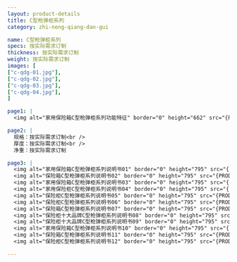 ```yaml
---
layout: product-details
title: C型枪弹柜系列
category: zhi-neng-qiang-dan-gui

name: C型枪弹柜系列
specs: 按实际需求订制
thickness: 按实际需求订制
weight: 按实际需求订制
images: [
["c-qdg-01.jpg"],
["c-qdg-02.jpg"],
["c-qdg-03.jpg"],
["c-qdg-04.jpg"],
]

page1: |
  <img alt="家用保险箱C型枪弹柜系列功能特征" border="0" height="662" src="{PRODUCT_IMAGES}products/c-qdg-gn.jpg" width="538" />

page2: |
  规格：按实际需求订制<br />
  厚度：按实际需求订制<br />
  净重：按实际需求订制

page3: |
  <img alt="家用保险箱C型枪弹柜系列说明书01" border="0" height="795" src="{PRODUCT_IMAGES}products/fg-sm01.jpg" width="538" /><br />
  <img alt="保险箱C型枪弹柜系列说明书02" border="0" height="795" src="{PRODUCT_IMAGES}products/fg-sm02.jpg" width="538" /><br />
  <img alt="家用保险箱C型枪弹柜系列说明书03" border="0" height="795" src="{PRODUCT_IMAGES}products/fg-sm03.jpg" width="538" /><br />
  <img alt="家用保险柜C型枪弹柜系列说明书04" border="0" height="795" src="{PRODUCT_IMAGES}products/fg-sm04.jpg" width="538" /><br />
  <img alt="保险柜C型枪弹柜系列说明书05" border="0" height="795" src="{PRODUCT_IMAGES}products/fg-sm05.jpg" width="538" /><br />
  <img alt="保险柜C型枪弹柜系列说明书06" border="0" height="795" src="{PRODUCT_IMAGES}products/fg-sm06.jpg" width="538" /><br />
  <img alt="保险箱C型枪弹柜系列说明书07" border="0" height="795" src="{PRODUCT_IMAGES}products/fg-sm07.jpg" width="538" /><br />
  <img alt="保险柜十大品牌C型枪弹柜系列说明书08" border="0" height="795" src="{PRODUCT_IMAGES}products/fg-sm08.jpg" width="538" /><br />
  <img alt="保险柜十大品牌C型枪弹柜系列说明书09" border="0" height="795" src="{PRODUCT_IMAGES}products/fg-sm09.jpg" width="538" /><br />
  <img alt="家用保险箱C型枪弹柜系列说明书10" border="0" height="795" src="{PRODUCT_IMAGES}products/fg-sm10.jpg" width="538" /><br />
  <img alt="保险箱C型枪弹柜系列说明书11" border="0" height="795" src="{PRODUCT_IMAGES}products/fg-sm11.jpg" width="538" /><br />
  <img alt="保险柜C型枪弹柜系列说明书12" border="0" height="795" src="{PRODUCT_IMAGES}products/fg-sm12.jpg" width="538" />

---
```

